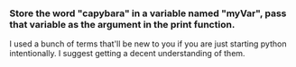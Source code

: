 ### Store the word "capybara" in a variable named "myVar", pass that variable as the argument in the print function.

I used a bunch of terms that'll be new to you if you are just starting python intentionally. I suggest getting a decent understanding of them.